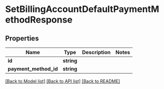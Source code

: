 # SetBillingAccountDefaultPaymentMethodResponse

## Properties
Name | Type | Description | Notes
------------ | ------------- | ------------- | -------------
**id** | **string** |  | 
**payment_method_id** | **string** |  | 

[[Back to Model list]](../../README.md#documentation-for-models) [[Back to API list]](../../README.md#documentation-for-api-endpoints) [[Back to README]](../../README.md)

